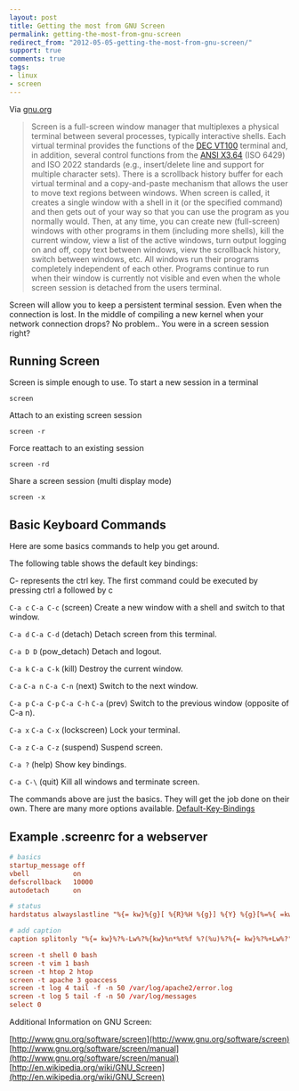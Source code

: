```yaml
---
layout: post
title: Getting the most from GNU Screen
permalink: getting-the-most-from-gnu-screen
redirect_from: "2012-05-05-getting-the-most-from-gnu-screen/"
support: true
comments: true
tags:
- linux
- screen
---
```


Via [gnu.org](href="http://www.gnu.org/software/screen/)
>Screen is a full-screen window manager that multiplexes a physical terminal between several processes, typically interactive shells. Each virtual terminal provides the functions of the <a class="zem_slink" title="VT100" rel="wikipedia" href="http://en.wikipedia.org/wiki/VT100">DEC VT100</a> terminal and, in addition, several control functions from the <a class="zem_slink" title="ANSI escape code" rel="wikipedia" href="http://en.wikipedia.org/wiki/ANSI_escape_code">ANSI X3.64</a> (ISO 6429) and ISO 2022 standards (e.g., insert/delete line and support for multiple character sets). There is a scrollback history buffer for each virtual terminal and a copy-and-paste mechanism that allows the user to move text regions between windows. When screen is called, it creates a single window with a shell in it (or the specified command) and then gets out of your way so that you can use the program as you normally would. Then, at any time, you can create new (full-screen) windows with other programs in them (including more shells), kill the current window, view a list of the active windows, turn output logging on and off, copy text between windows, view the scrollback history, switch between windows, etc. All windows run their programs completely independent of each other. Programs continue to run when their window is currently not visible and even when the whole screen session is detached from the users terminal.

Screen will allow you to keep a persistent terminal session. Even when the connection is lost.
In the middle of compiling a new kernel when your network connection drops? No problem.. You were in a screen session right?

## Running Screen

Screen is simple enough to use.
To start a new session in a terminal

    screen

Attach to an existing screen session

    screen -r

Force reattach to an existing session

    screen -rd

Share a screen session (multi display mode)

    screen -x

## Basic Keyboard Commands

Here are some basics commands to help you get around.

The following table shows the default key bindings:

C- represents the ctrl key. The first command could be executed by pressing ctrl a followed by c

`C-a c`
`C-a C-c`
(screen)
Create a new window with a shell and switch to that window.

`C-a d`
`C-a C-d`
(detach)
Detach screen from this terminal.

`C-a D D`
(pow_detach)
Detach and logout.

`C-a k`
`C-a C-k`
(kill)
Destroy the current window.

`C-a`
`C-a n`
`C-a C-n`
(next)
Switch to the next window.

`C-a p`
`C-a C-p`
`C-a C-h`
`C-a`
(prev)
Switch to the previous window (opposite of C-a n).

`C-a x`
`C-a C-x`
(lockscreen)
Lock your terminal.

`C-a z`
`C-a C-z`
(suspend)
Suspend screen.

`C-a ?`
(help)
Show key bindings.

`C-a C-\`
(quit)
Kill all windows and terminate screen.

The commands above are just the basics. They will get the job done on their own. There are many more options available.
<a href="http://www.gnu.org/software/screen/manual/screen.html#Default-Key-Bindings">Default-Key-Bindings</a>

## Example .screenrc for a webserver

```conf
# basics
startup_message off
vbell           on
defscrollback   10000
autodetach      on

# status
hardstatus alwayslastline "%{= kw}%{g}[ %{R}%H %{g}] %{Y} %{g}[%=%{ =kw}%{w}%-w%{Y}[%{W}%n-%t%{Y}]%{w}%+w%=%{g}][ %{w}%m-%d %{Y}%c %{g}]"

# add caption
caption splitonly "%{= kw}%?%-Lw%?%{kw}%n*%t%f %?(%u)%?%{= kw}%?%+Lw%?"

screen -t shell 0 bash
screen -t vim 1 bash
screen -t htop 2 htop
screen -t apache 3 goaccess
screen -t log 4 tail -f -n 50 /var/log/apache2/error.log
screen -t log 5 tail -f -n 50 /var/log/messages
select 0
```

Additional Information on GNU Screen:

[http://www.gnu.org/software/screen](http://www.gnu.org/software/screen)
[http://www.gnu.org/software/screen/manual](http://www.gnu.org/software/screen/manual)
[http://en.wikipedia.org/wiki/GNU_Screen](http://en.wikipedia.org/wiki/GNU_Screen)

